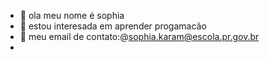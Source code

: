 - 👋 ola meu nome é sophia
- 🌱 estou interesada em aprender progamacão
- 💞️ meu email de contato:@sophia.karam@escola.pr.gov.br
- 
